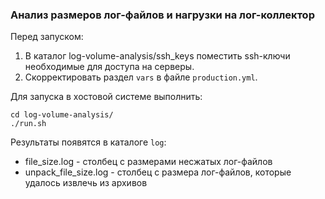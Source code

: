 ### Анализ размеров лог-файлов и нагрузки на лог-коллектор


Перед запуском:
1. В каталог log-volume-analysis/ssh_keys поместить ssh-ключи необходимые для доступа на серверы.
2. Скорректировать раздел ```vars``` в файле ```production.yml```.


Для запуска в хостовой системе выполнить:
```shell script
cd log-volume-analysis/
./run.sh
```

Результаты появятся в каталоге ```log```:
- file_size.log - столбец с размерами несжатых лог-файлов
- unpack_file_size.log - столбец с размера лог-файлов, которые удалось извлечь из архивов 